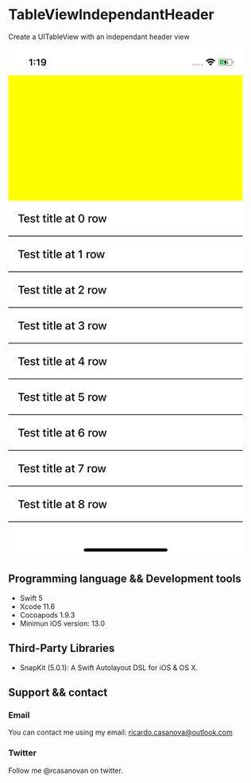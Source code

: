 # TableViewIndependantHeader

Create a UITableView with an independant header view

![alt tag](https://github.com/rcasanovan/TableViewIndependantHeader/blob/master/Images/image1.jpeg?raw=true)


## Programming language && Development tools

* Swift 5
* Xcode 11.6
* Cocoapods 1.9.3
* Minimun iOS version: 13.0

## Third-Party Libraries

* SnapKit (5.0.1): A Swift Autolayout DSL for iOS & OS X.

## Support && contact

### Email

You can contact me using my email: ricardo.casanova@outlook.com

### Twitter

Follow me @rcasanovan on twitter.